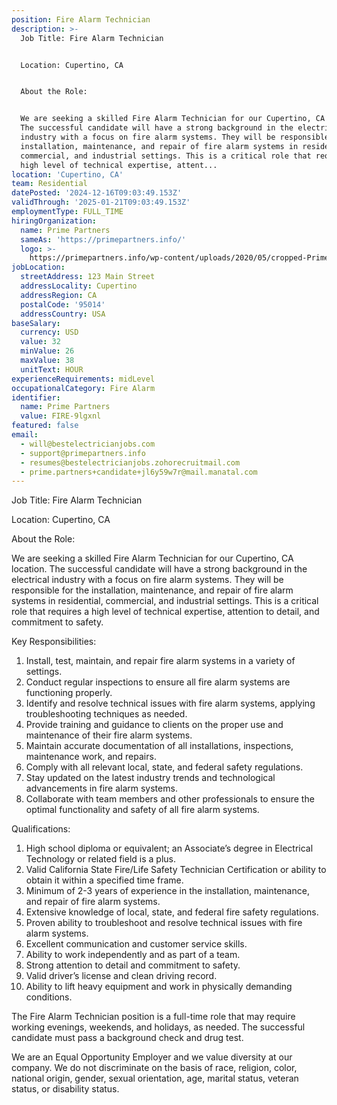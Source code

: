 ```yaml
---
position: Fire Alarm Technician
description: >-
  Job Title: Fire Alarm Technician


  Location: Cupertino, CA


  About the Role:


  We are seeking a skilled Fire Alarm Technician for our Cupertino, CA location.
  The successful candidate will have a strong background in the electrical
  industry with a focus on fire alarm systems. They will be responsible for the
  installation, maintenance, and repair of fire alarm systems in residential,
  commercial, and industrial settings. This is a critical role that requires a
  high level of technical expertise, attent...
location: 'Cupertino, CA'
team: Residential
datePosted: '2024-12-16T09:03:49.153Z'
validThrough: '2025-01-21T09:03:49.153Z'
employmentType: FULL_TIME
hiringOrganization:
  name: Prime Partners
  sameAs: 'https://primepartners.info/'
  logo: >-
    https://primepartners.info/wp-content/uploads/2020/05/cropped-Prime-Partners-Logo-NO-BG-1-1.png
jobLocation:
  streetAddress: 123 Main Street
  addressLocality: Cupertino
  addressRegion: CA
  postalCode: '95014'
  addressCountry: USA
baseSalary:
  currency: USD
  value: 32
  minValue: 26
  maxValue: 38
  unitText: HOUR
experienceRequirements: midLevel
occupationalCategory: Fire Alarm
identifier:
  name: Prime Partners
  value: FIRE-9lgxnl
featured: false
email:
  - will@bestelectricianjobs.com
  - support@primepartners.info
  - resumes@bestelectricianjobs.zohorecruitmail.com
  - prime.partners+candidate+jl6y59w7r@mail.manatal.com
---
```




Job Title: Fire Alarm Technician

Location: Cupertino, CA

About the Role:

We are seeking a skilled Fire Alarm Technician for our Cupertino, CA location. The successful candidate will have a strong background in the electrical industry with a focus on fire alarm systems. They will be responsible for the installation, maintenance, and repair of fire alarm systems in residential, commercial, and industrial settings. This is a critical role that requires a high level of technical expertise, attention to detail, and commitment to safety.

Key Responsibilities:

1. Install, test, maintain, and repair fire alarm systems in a variety of settings.
2. Conduct regular inspections to ensure all fire alarm systems are functioning properly.
3. Identify and resolve technical issues with fire alarm systems, applying troubleshooting techniques as needed.
4. Provide training and guidance to clients on the proper use and maintenance of their fire alarm systems.
5. Maintain accurate documentation of all installations, inspections, maintenance work, and repairs.
6. Comply with all relevant local, state, and federal safety regulations.
7. Stay updated on the latest industry trends and technological advancements in fire alarm systems.
8. Collaborate with team members and other professionals to ensure the optimal functionality and safety of all fire alarm systems.

Qualifications:

1. High school diploma or equivalent; an Associate’s degree in Electrical Technology or related field is a plus.
2. Valid California State Fire/Life Safety Technician Certification or ability to obtain it within a specified time frame.
3. Minimum of 2-3 years of experience in the installation, maintenance, and repair of fire alarm systems.
4. Extensive knowledge of local, state, and federal fire safety regulations.
5. Proven ability to troubleshoot and resolve technical issues with fire alarm systems.
6. Excellent communication and customer service skills.
7. Ability to work independently and as part of a team.
8. Strong attention to detail and commitment to safety.
9. Valid driver’s license and clean driving record.
10. Ability to lift heavy equipment and work in physically demanding conditions.

The Fire Alarm Technician position is a full-time role that may require working evenings, weekends, and holidays, as needed. The successful candidate must pass a background check and drug test.

We are an Equal Opportunity Employer and we value diversity at our company. We do not discriminate on the basis of race, religion, color, national origin, gender, sexual orientation, age, marital status, veteran status, or disability status.
